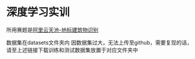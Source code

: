 # 深度学习实训
所用赛题是[阿里云天池-地标建筑物识别](https://tianchi.aliyun.com/competition/entrance/531872)

数据集在datasets文件夹内 因数据集过大，无法上传至github，需要复现的话，请至上述链接下载训练和测试数据集放置于对应文件夹中
